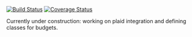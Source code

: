 [![Build Status](https://travis-ci.org/smaroukis/finance_app.svg?branch=master)](https://travis-ci.org/smaroukis/finance_app)
[![Coverage Status](https://coveralls.io/repos/github/smaroukis/finance_app/badge.svg?branch=master)](https://coveralls.io/github/smaroukis/finance_app?branch=master)

Currently under construction: working on plaid integration and defining classes for budgets.
